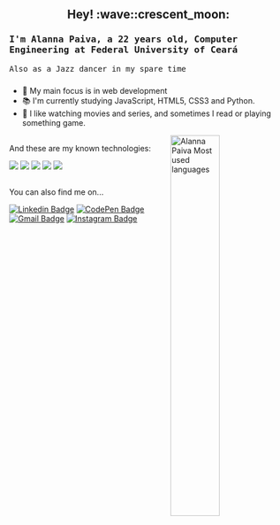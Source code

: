 
<!--
**alannapaiva/alannapaiva** is a ✨ _special_ ✨ repository because its `README.md` (this file) appears on your GitHub profile.

Here are some ideas to get you started:

- 🔭 I’m currently working on ...
- 🌱 I’m currently learning ...
- 👯 I’m looking to collaborate on ...
- 🤔 I’m looking for help with ...
- 💬 Ask me about ...
- 📫 How to reach me: ...
- 😄 Pronouns: ...
- ⚡ Fun fact: ...
-->

<h2 align="center"> Hey! :wave::crescent_moon:</h2>


### <samp>  I'm Alanna Paiva, a 22 years old, Computer Engineering at Federal University of Ceará </samp>

<samp> Also as a Jazz dancer in my spare time </samp>
<!-- <p align="left"> <img src="https://komarev.com/ghpvc/?username=alannapaiva" alt="alanna" /></p> -->

###
 
- :dart: My main focus is in web development
- :books: I'm currently studying JavaScript, HTML5, CSS3 and Python.
- 💬 I like watching movies and series, and sometimes I read or playing something game.
<!-- [Website](https://alannapaiva.github.io/site_pessoal_2020/) 💻 - Working on it. -->


[<img align="right" src="https://github-readme-stats.vercel.app/api/top-langs/?username=alannapaiva&layout=compact&theme=radical" alt="Alanna Paiva Most used languages" width="42%" />](https://github.com/alannapaiva)


##


And these are my known technologies:

<img src="https://img.shields.io/badge/-HTML-D2691E" /> <img src="https://img.shields.io/badge/-CSS-2a9df4" /> <img src="https://img.shields.io/badge/-JavaScript-FFD700" /> <img src="https://img.shields.io/badge/-C-03254c"/> <img src="https://img.shields.io/badge/-UX-8A2BE2"/> 

##

You can also find me on...
<!--
[![Linkedin Badge](<img src="https://img.shields.io/badge/-LinkedIn-blue?style=for-the-badge&logo=Linkedin&logoColor=white&link=https://www.linkedin.com/in/alanna-paiva-b26881169/)](https://www.linkedin.com/in/alanna-paiva-b26881169/))"/> <img src="https://img.shields.io/badge/-Gmail-red?style=for-the-badge&logo=Gmail&logoColor=white&link=mailto:alannapaiva1@hotmail.com)"/> <img src="https://img.shields.io/badge/-CodePen-black?style=for-the-badge&logo=Linkedin&logoColor=white&link=https://codepen.io/paivalanna)"/> -->

[![Linkedin Badge](https://img.shields.io/badge/-LinkedIn-blue?style=flat-square&logo=Linkedin&logoColor=white&link=https://www.linkedin.com/in/alanna-paiva-b26881169/)](https://www.linkedin.com/in/alanna-paiva-b26881169/)
[![CodePen Badge](https://img.shields.io/badge/-CodePen-000?style=flat-square&logo=CodePen&logoColor=white&link=https://codepen.io/paivalanna)](https://codepen.io/paivalanna)
[![Gmail Badge](https://img.shields.io/badge/-Gmail-D74E43?style=flat-square&logo=Gmail&logoColor=white&link=mailto:alannapaiva1@hotmail.com)](mailto:alannapaiva6@gmail.com)
[![Instagram Badge](https://img.shields.io/badge/-Instagram-pink?style=flat-square&logo=Instagram&logoColor=white&link=https://www.instagram.com/alannapaivaa/)](https://www.instagram.com/alannapaivaa/)




